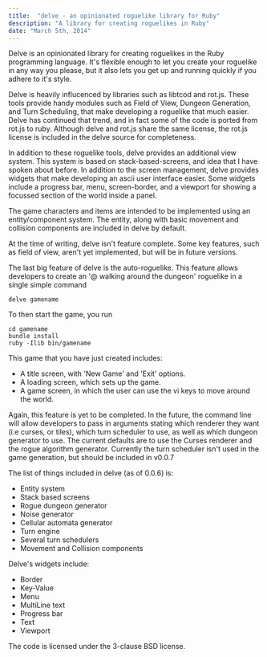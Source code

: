 ```yaml
---
title:  "delve - an opinionated roguelike library for Ruby"
description: "A library for creating roguelikes in Ruby"
date: "March 5th, 2014"
---
```


Delve is an opinionated library for creating roguelikes in the Ruby programming language. It's flexible enough to let you create your roguelike in any way you please, but it also lets you get up and running quickly if you adhere to it's style.

Delve is heavily influcenced by libraries such as libtcod and rot.js. These tools provide handy modules such as Field of View, Dungeon Generation, and Turn Scheduling, that make developing a roguelike that much easier. Delve has continued that trend, and in fact some of the code is ported from rot.js to ruby. Although delve and rot.js share the same license, the rot.js license is included in the delve source for completeness.

In addition to these roguelike tools, delve provides an additional view system. This system is based on stack-based-screens, and idea that I have spoken about before. In addition to the screen management, delve provides widgets that make developing an ascii user interface easier. Some widgets include a progress bar, menu, screen-border, and a viewport for showing a focussed section of the world inside a panel.

The game characters and items are intended to be implemented using an entity/component system. The entity, along with basic movement and collision components are included in delve by default.

At the time of writing, delve isn't feature complete. Some key features, such as field of view, aren't yet implemented, but will be in future versions.

The last big feature of delve is the auto-roguelike. This feature allows developers to create an '@ walking around the dungeon' roguelike in a single simple command

    delve gamename

To then start the game, you run

    cd gamename
    bundle install
    ruby -Ilib bin/gamename

This game that you have just created includes:

* A title screen, with 'New Game' and 'Exit' options.
* A loading screen, which sets up the game.
* A game screen, in which the user can use the vi keys to move around the world.

Again, this feature is yet to be completed. In the future, the command line will allow developers to pass in arguments stating which renderer they want (i.e curses, or tiles), which turn scheduler to use, as well as which dungeon generator to use. The current defaults are to use the Curses renderer and the rogue algorithm generator. Currently the turn scheduler isn't used in the game generation, but should be included in v0.0.7

The list of things included in delve (as of 0.0.6) is:

* Entity system
* Stack based screens
* Rogue dungeon generator
* Noise generator
* Cellular automata generator
* Turn engine
* Several turn schedulers
* Movement and Collision components

Delve's widgets include:

* Border
* Key-Value
* Menu
* MultiLine text
* Progress bar
* Text
* Viewport

The code is licensed under the 3-clause BSD license.
